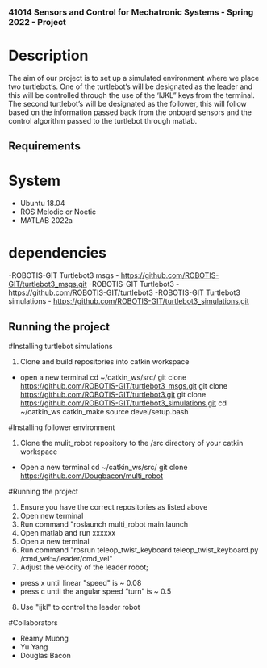 ### 41014 Sensors and Control for Mechatronic Systems - Spring 2022 - Project

# Description
The aim of our project is to set up a simulated environment where we place two turtlebot’s. One of the turtlebot’s will be designated as the leader and this will be controlled through the use of the ‘IJKL” keys from the terminal. The second turtlebot’s will be designated as the follower, this will follow based on the information passed back from the onboard sensors and the control algorithm passed to the turtlebot through matlab.

## Requirements
# System 
- Ubuntu 18.04
- ROS Melodic or Noetic 
- MATLAB 2022a
# dependencies
-ROBOTIS-GIT Turtlebot3 msgs - https://github.com/ROBOTIS-GIT/turtlebot3_msgs.git
-ROBOTIS-GIT Turtlebot3 - https://github.com/ROBOTIS-GIT/turtlebot3
-ROBOTIS-GIT Turtlebot3 simulations - https://github.com/ROBOTIS-GIT/turtlebot3_simulations.git 

## Running the project 
#Installing turtlebot simulations 
1. Clone and build repositories into catkin workspace 
- open a new terminal 
cd ~/catkin_ws/src/
git clone https://github.com/ROBOTIS-GIT/turtlebot3_msgs.git
git clone https://github.com/ROBOTIS-GIT/turtlebot3.git
git clone https://github.com/ROBOTIS-GIT/turtlebot3_simulations.git
cd ~/catkin_ws 
catkin_make 
source devel/setup.bash

#Installing follower environment
1. Clone the mulit_robot repository to the /src directory of your catkin workspace
- Open a new terminal 
cd ~/catkin_ws/src/
git clone https://github.com/Dougbacon/multi_robot

#Running the project 
1. Ensure you have the correct repositories as listed above 
2. Open new terminal
3. Run command "roslaunch multi_robot main.launch
4. Open matlab and run xxxxxx 
5. Open a new terminal 
6. Run command "rosrun teleop_twist_keyboard teleop_twist_keyboard.py /cmd_vel:=/leader/cmd_vel"
7. Adjust the velocity of the leader robot;
- press x until linear "speed" is ~ 0.08
- press c until the angular speed “turn” is ~ 0.5
8. Use "ijkl" to control the leader robot 

#Collaborators
- Reamy Muong
- Yu Yang
- Douglas Bacon


